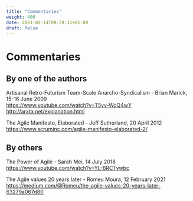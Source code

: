 ```yaml
---
title: "Commentaries"
weight: 400
date: 2021-02-14T09:39:11+01:00
draft: false
---
```


# Commentaries

## By one of the authors
Artisanal Retro-Futurism Team-Scale Anarcho-Syndicalism - Brian Marick, 15-16 June 2009  
https://www.youtube.com/watch?v=T5yv-WcQ4wY  
http://arxta.net/explanation.html

The Agile Manifesto, Elaborated - Jeff Sutherland, 20 April 2012  
https://www.scruminc.com/agile-manifesto-elaborated-2/



## By others
The Power of Agile - Sarah Mei, 14 July 2018  
https://www.youtube.com/watch?v=YL-6RCTywbc

The Agile values 20 years later - Romeu Moura, 12 February 2021  
https://medium.com/@Romeu/the-agile-values-20-years-later-63279a067d80
